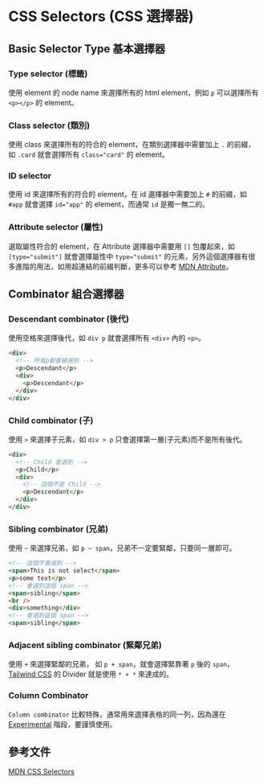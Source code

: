 # CSS Selectors (CSS 選擇器)

## Basic Selector Type 基本選擇器

### Type selector (標籤)

使用 element 的 node name 來選擇所有的 html element，例如 `p` 可以選擇所有 `<p></p>` 的 element。

### Class selector (類別)

使用 class 來選擇所有的符合的 element，在類別選擇器中需要加上 `.` 的前綴，如 `.card` 就會選擇所有 `class="card"` 的 element。

### ID selector

使用 id 來選擇所有的符合的 element，在 id 選擇器中需要加上 `#` 的前綴，如 `#app` 就會選擇 `id="app"` 的 element，而通常 `id` 是獨一無二的。

### Attribute selector (屬性)

選取屬性符合的 element，在 Attribute 選擇器中需要用 `[]` 包覆起來，如 `[type="submit"]` 就會選擇屬性中 `type="submit"` 的元素，另外這個選擇器有很多進階的用法，如用超連結的前綴判斷，更多可以參考 [MDN Attribute](https://developer.mozilla.org/en-US/docs/Web/CSS/Attribute_selectors)。

## Combinator 組合選擇器

### Descendant combinator (後代)

使用空格來選擇後代，如 `div p` 就會選擇所有 `<div>` 內的 `<p>`。

```html
<div>
  <!-- 所有p都會被選到 -->
  <p>Descendant</p>
  <div>
    <p>Descendant</p>
  </div>
</div>
```

### Child combinator (子)

使用 `>` 來選擇子元素，如 `div > p` 只會選擇第一層(子元素)而不是所有後代。

```html
<div>
  <!-- Child 會選到 -->
  <p>Child</p>
  <div>
    <!-- 這個不是 Child -->
    <p>Descendant</p>
  </div>
</div>
```

### Sibling combinator (兄弟)

使用 `~` 來選擇兄弟，如 `p ~ span`，兄弟不一定要緊鄰，只要同一層即可。

```html
<!-- 這個不會選到 -->
<span>This is not select</span>
<p>some text</p>
<!-- 會選到這個 span -->
<span>sibling</span>
<br />
<div>something</div>
<!-- 會選到這個 span -->
<span>sibling</span>
```

### Adjacent sibling combinator (緊鄰兄弟)

使用 `+` 來選擇緊鄰的兄弟， 如 `p + span`，就會選擇緊靠著 `p` 後的 `span`， [Tailwind CSS](https://tailwindcss.com/docs/divide-width#add-borders-between-stacked-children) 的 Divider 就是使用 `* + *` 來達成的。

### Column Combinator

`Column combinator` 比較特殊，通常用來選擇表格的同一列，因為還在 [Experimental](https://developer.mozilla.org/en-US/docs/Web/CSS/Column_combinator) 階段，要謹慎使用。

## 參考文件

[MDN CSS Selectors](https://developer.mozilla.org/en-US/docs/Web/CSS/CSS_Selectors)
